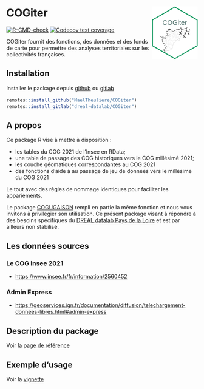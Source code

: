 
<!-- README.md is generated from README.Rmd. Please edit that file -->

# COGiter <img src='man/figures/logo.png' align="right" height="139" />

<!-- badges: start -->

[![R-CMD-check](https://github.com/MaelTheuliere/COGiter/workflows/R-CMD-check/badge.svg)](https://github.com/MaelTheuliere/COGiter/actions)
[![Codecov test
coverage](https://codecov.io/gh/MaelTheuliere/COGiter/branch/master/graph/badge.svg)](https://codecov.io/gh/MaelTheuliere/COGiter?branch=master)
<!-- badges: end -->

COGiter fournit des fonctions, des données et des fonds de carte pour
permettre des analyses territoriales sur les collectivités françaises.

## Installation

Installer le package depuis [github](https://github.com/) ou
[gitlab](https://gitlab.com)

``` r
remotes::install_github("MaelTheuliere/COGiter")
remotes::install_gitlab("dreal-datalab/COGiter")
```

## A propos

Ce package R vise à mettre à disposition :

-   les tables du COG 2021 de l’Insee en RData;
-   une table de passage des COG historiques vers le COG millésimé 2021;
-   les couche géomatiques correspondantes au COG 2021
-   des fonctions d’aide à au passage de jeu de données vers le
    millésime du COG 2021

Le tout avec des règles de nommage identiques pour faciliter les
appariements.

Le package [COGUGAISON](https://github.com/antuki/COGugaison) rempli en
partie la même fonction et nous vous invitons à privilégier son
utilisation. Ce présent package visant à répondre à des besoins
spécifiques du [DREAL datalab Pays de la
Loire](http://www.pays-de-la-loire.developpement-durable.gouv.fr/dreal-centre-de-service-de-la-donnee-r1957.html)
et est par ailleurs non stabilisé.

## Les données sources

### Le COG Insee 2021

-   <https://www.insee.fr/fr/information/2560452>

### Admin Express

-   <https://geoservices.ign.fr/documentation/diffusion/telechargement-donnees-libres.html#admin-express>

## Description du package

Voir la [page de
référence](https://maeltheuliere.github.io/COGiter/reference/index.html)

## Exemple d’usage

Voir la
[vignette](https://maeltheuliere.github.io/COGiter/articles/cogiter.html)

